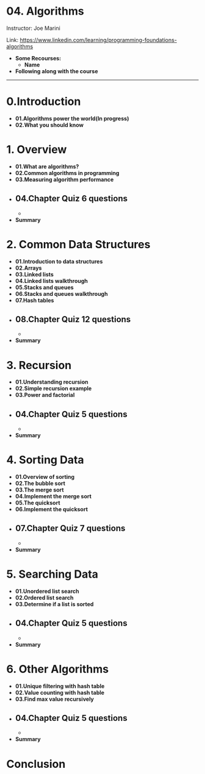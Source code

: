# 04. Algorithms

Instructor: Joe Marini

Link: https://www.linkedin.com/learning/programming-foundations-algorithms

- **Some Recourses:**
    - **Name**
- **Following along with the course**

---

# 0.Introduction

- **01.Algorithms power the world(In progress)**
- **02.What you should know**

# 1. Overview

- **01.What are algorithms?**
- **02.Common algorithms in programming**
- **03.Measuring algorithm performance**
- **04.Chapter Quiz 6 questions**
    - 
    - 
- **Summary**

# 2. Common Data Structures

- **01.Introduction to data structures**
- **02.Arrays**
- **03.Linked lists**
- **04.Linked lists walkthrough**
- **05.Stacks and queues**
- **06.Stacks and queues walkthrough**
- **07.Hash tables**
- **08.Chapter Quiz 12 questions**
    - 
    - 
- **Summary**

# 3. Recursion

- **01.Understanding recursion**
- **02.Simple recursion example**
- **03.Power and factorial**
- **04.Chapter Quiz 5 questions**
    - 
    - 
- **Summary**

# 4. Sorting Data

- **01.Overview of sorting**
- **02.The bubble sort**
- **03.The merge sort**
- **04.Implement the merge sort**
- **05.The quicksort**
- **06.Implement the quicksort**
- **07.Chapter Quiz 7 questions**
    - 
    - 
- **Summary**

# 5. Searching Data

- **01.Unordered list search**
- **02.Ordered list search**
- **03.Determine if a list is sorted**
- **04.Chapter Quiz 5 questions**
    - 
    - 
- **Summary**

# 6. Other Algorithms

- **01.Unique filtering with hash table**
- **02.Value counting with hash table**
- **03.Find max value recursively**
- **04.Chapter Quiz 5 questions**
    - 
    - 
- **Summary**

# Conclusion